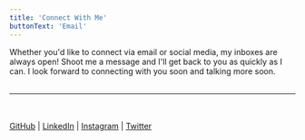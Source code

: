 ```yaml
---
title: 'Connect With Me'
buttonText: 'Email'
---
```


Whether you'd like to connect via email or social media, my inboxes are always open! Shoot me a message and I'll get back to you as quickly as I can. I look forward to connecting with you soon and talking more soon.
<br></br>

---

<br></br>
[GitHub](https://github.com/brianhhough) | [LinkedIn](<(https://linkedin.com/in/brianhhough)>) | [Instagram](<(https://github.com/brianhhough)>) | [Twitter](https://github.com/brianhhough)
